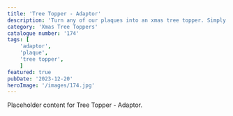 ```yaml
---
title: 'Tree Topper - Adaptor'
description: 'Turn any of our plaques into an xmas tree topper. Simply glue the adaptor onto the back and let your tree glow. 2 adaptors available closed and opened top.'
category: 'Xmas Tree Toppers'
catalogue number: '174'
tags: [
    'adaptor', 
    'plaque',
    'tree topper', 
    ]
featured: true
pubDate: '2023-12-20'
heroImage: '/images/174.jpg'
---
```


Placeholder content for Tree Topper - Adaptor.